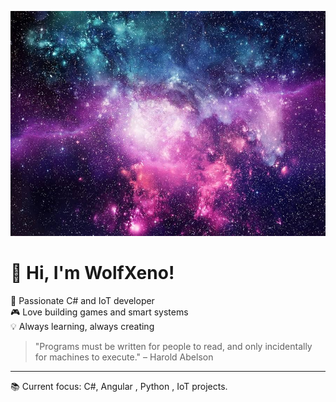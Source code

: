 ![Banner](assets/background.jpg)
# 👋 Hi, I'm WolfXeno!

🚀 Passionate C# and IoT developer  
🎮 Love building games and smart systems  
💡 Always learning, always creating

> "Programs must be written for people to read, and only incidentally for machines to execute." – Harold Abelson

---
📚 Current focus: C#, Angular , Python , IoT projects.
